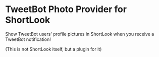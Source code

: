 # TweetBot Photo Provider for ShortLook

Show TweetBot users' profile pictures in ShortLook when you receive a TweetBot notification!

(This is not ShortLook itself, but a plugin for it)
